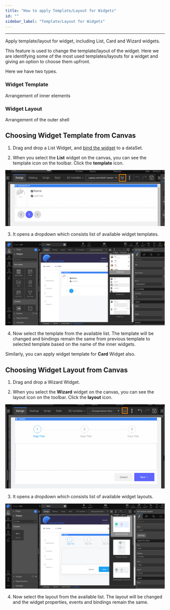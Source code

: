 ```yaml
---
title: "How to apply Template/Layout for Widgets"
id: ""
sidebar_label: "Template/Layout for Widgets"
---
```

---
Apply template/layout for widget, including List, Card and Wizard widgets.

This feature is used to change the template/layout of the widget. Here we are identifying some of the most used templates/layouts for a widget and giving an option to choose them upfront.

Here we have two types.

### Widget Template
Arrangement of inner elements

### Widget Layout
Arrangement of the outer shell

## Choosing Widget Template from Canvas

1. Drag and drop a List Widget, and [bind the widget](/learn/app-development/variables/variable-binding#binding-to-widgets) to a dataSet.

2. When you select the **List** widget on the canvas, you can see the template icon on the toolbar. Click the **template** icon.

![widget template icon on toolbar](/learn/assets/widget-template-icon.png)

3. It opens a dropdown which consists list of available widget templates.

![list widget template](/learn/assets/list-widget-template.png)

4. Now select the template from the available list. The template will be changed and bindings remain the same from previous template to selected template based on the name of the inner widgets.

Similarly, you can apply widget template for **Card** Widget also.

## Choosing Widget Layout from Canvas

1. Drag and drop a Wizard Widget.

2. When you select the **Wizard** widget on the canvas, you can see the layout icon on the toolbar. Click the **layout** icon.

![widget layout icon on toolbar](/learn/assets/widget-layout-icon.png)

3. It opens a dropdown which consists list of available widget layouts.

![wizard widget template](/learn/assets/wizard-widget-layout.png)

4. Now select the layout from the available list. The layout will be changed and the widget properties, events and bindings remain the same.

